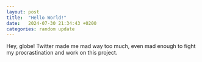 ```yaml
---
layout: post
title:  "Hello World!"
date:   2024-07-30 21:34:43 +0200
categories: random update
---
```

Hey, globe! Twitter made me mad way too much, even mad enough to fight my procrastination and work on this project.
